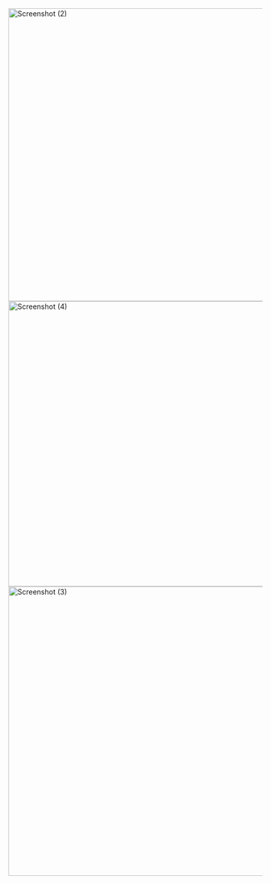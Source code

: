 <img width="1366" height="581" alt="Screenshot (2)" src="https://github.com/user-attachments/assets/df10b8e4-9791-4bf4-8f87-f1419b00df20" />
<img width="1366" height="566" alt="Screenshot (4)" src="https://github.com/user-attachments/assets/3bb56421-b6d7-4b5e-b1c5-8c4a38657ff3" />
<img width="1366" height="574" alt="Screenshot (3)" src="https://github.com/user-attachments/assets/78a1cb29-e713-4e55-892a-49f1da4e08de" />
